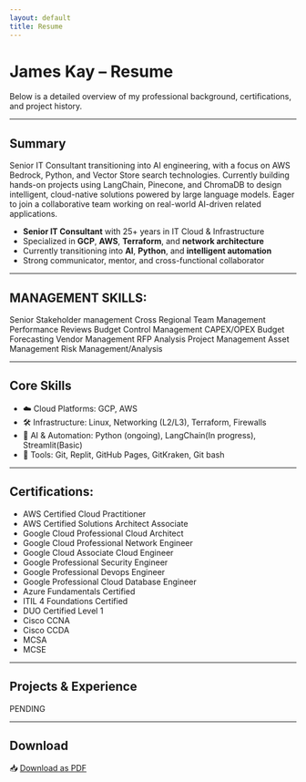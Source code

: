 ```yaml
---
layout: default
title: Resume
---
```


# James Kay – Resume

Below is a detailed overview of my professional background, certifications, and project history.

---

## Summary
Senior IT Consultant transitioning into AI engineering, with a focus on AWS Bedrock, Python, and Vector Store search technologies. Currently building hands-on projects using LangChain, Pinecone, and ChromaDB to design intelligent, cloud-native solutions powered by large language models. Eager to join a collaborative team working on real-world AI-driven related applications.

- **Senior IT Consultant** with 25+ years in IT Cloud & Infrastructure  
- Specialized in **GCP**, **AWS**, **Terraform**, and **network architecture**  
- Currently transitioning into **AI**, **Python**, and **intelligent automation**  
- Strong communicator, mentor, and cross-functional collaborator

---
## MANAGEMENT SKILLS:

Senior Stakeholder management 
Cross Regional Team Management 
Performance Reviews 
Budget Control Management 
CAPEX/OPEX Budget Forecasting 
Vendor Management 
RFP Analysis 
Project Management 
Asset Management
Risk Management/Analysis

---
## Core Skills

- ☁️ Cloud Platforms: GCP, AWS 
- 🛠 Infrastructure: Linux, Networking (L2/L3), Terraform, Firewalls  
- 🤖 AI & Automation: Python (ongoing), LangChain(In progress), Streamlit(Basic)  
- 🧰 Tools: Git, Replit, GitHub Pages, GitKraken, Git bash

---

## Certifications:

- AWS Certified Cloud Practitioner
- AWS Certified Solutions Architect Associate
- Google Cloud Professional Cloud Architect  
- Google Cloud Professional Network Engineer  
- Google Cloud Associate Cloud Engineer  
- Google Professional Security Engineer
- Google Professional Devops Engineer
- Google Professional Cloud Database Engineer
- Azure Fundamentals Certified
- ITIL 4 Foundations Certified 
- DUO Certified Level 1 
- Cisco CCNA 
- Cisco CCDA 
- MCSA 
- MCSE

---

## Projects & Experience
PENDING


---

## Download

📥 [Download as PDF](./James-Kay-Resume.pdf)

